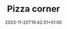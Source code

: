 ---
weight: 999
title: "Pizza corner"
description: ""
icon: "local_pizza"
date: "2023-11-20T19:42:51+01:00"
lastmod: "2023-11-20T19:42:51+01:00"
draft: false
toc: true
---